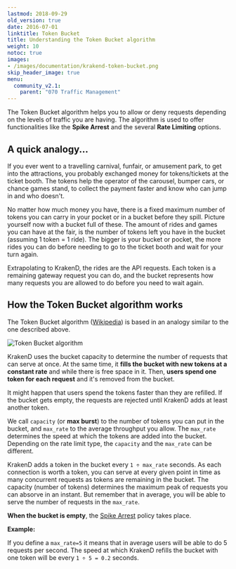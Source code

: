 ```yaml
---
lastmod: 2018-09-29
old_version: true
date: 2016-07-01
linktitle: Token Bucket
title: Understanding the Token Bucket algorithm
weight: 10
notoc: true
images:
- /images/documentation/krakend-token-bucket.png
skip_header_image: true
menu:
  community_v2.1:
    parent: "070 Traffic Management"
---
```


The Token Bucket algorithm helps you to allow or deny requests depending on the levels of traffic you are having. The algorithm is used to offer functionalities like the **Spike Arrest** and the several **Rate Limiting** options.

## A quick analogy...

If you ever went to a travelling carnival, funfair, or amusement park, to get into the attractions, you probably exchanged money for tokens/tickets at the ticket booth. The tokens help the operator of the carousel, bumper cars, or chance games stand, to collect the payment faster and know who can jump in and who doesn't.

No matter how much money you have, there is a fixed maximum number of tokens you can carry in your pocket or in a bucket before they spill. Picture yourself now with a bucket full of these. The amount of rides and games you can have at the fair, is the number of tokens left you have in the bucket (assuming 1 token = 1 ride). The bigger is your bucket or pocket, the more rides you can do before needing to go to the ticket booth and wait for your turn again.

Extrapolating to KrakenD, the rides are the API requests. Each token is a remaining gateway request you can do, and the bucket represents how many requests you are allowed to do before you need to wait again.

## How the Token Bucket algorithm works
The Token Bucket algorithm ([Wikipedia](https://en.wikipedia.org/wiki/Token_bucket)) is based in an analogy similar to the one described above.

![Token Bucket algorithm](/images/documentation/krakend-token-bucket.png)

KrakenD uses the bucket capacity to determine the number of requests that can serve at once. At the same time, it **fills the bucket with new tokens at a constant rate** and while there is free space in it. Then, **users spend one token for each request** and it's removed from the bucket.

It might happen that users spend the tokens faster than they are refilled. If the bucket gets empty, the requests are rejected until KrakenD adds at least another token.

We call `capacity` (or **max burst**) to the number of tokens you can put in the bucket, and `max_rate` to the average throughput you allow. The `max_rate` determines the speed at which the tokens are added into the bucket. Depending on the rate limit type, the `capacity` and the `max_rate` can be different.

KrakenD adds a token in the bucket every `1 ÷ max_rate` seconds. As each connection is worth a token, you can serve at every given point in time as many concurrent requests as tokens are remaining in the bucket. The capacity (number of tokens) determines the maximum peak of requests you can absorve in an instant. But remember that in average, you will be able to serve the number of requests in the `max_rate`.

**When the bucket is empty**, the [Spike Arrest](/docs/v2.1/throttling/spike-arrest/) policy takes place.

**Example:**

If you define a `max_rate=5` it means that in average users will be able to do 5 requests per second. The speed at which KrakenD refills the bucket with one token will be every `1 ÷ 5 = 0.2` seconds.